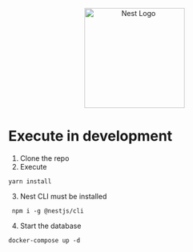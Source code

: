 <p align="center">
  <a href="http://nestjs.com/" target="blank"><img src="https://nestjs.com/img/logo-small.svg" width="200" alt="Nest Logo" /></a>
</p>

# Execute in development

1. Clone the repo
2. Execute
  ```
  yarn install
  ```
3. Nest CLI must be installed
```
 npm i -g @nestjs/cli
```
4. Start the database
```
docker-compose up -d
```